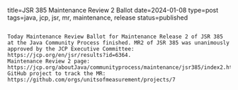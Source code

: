 title=JSR 385 Maintenance Review 2 Ballot
date=2024-01-08
type=post
tags=java, jcp, jsr, mr, maintenance, release
status=published
~~~~~~

Today Maintenance Review Ballot for Maintenance Release 2 of JSR 385 at the Java Community Process finished. MR2 of JSR 385 was unanimously approved by the JCP Executive Committee: https://jcp.org/en/jsr/results?id=6364.
Maintenance Review 2 page: https://jcp.org/aboutJava/communityprocess/maintenance/jsr385/index2.html
GitHub project to track the MR: https://github.com/orgs/unitsofmeasurement/projects/7